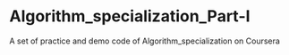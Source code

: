 # Algorithm_specialization_Part-I
A set of practice and demo code of Algorithm_specialization on Coursera
